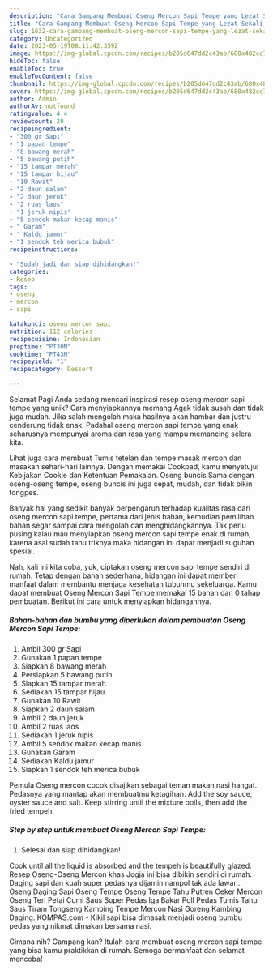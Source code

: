 ```yaml
---
description: "Cara Gampang Membuat Oseng Mercon Sapi Tempe yang Lezat Sekali, Enak"
title: "Cara Gampang Membuat Oseng Mercon Sapi Tempe yang Lezat Sekali, Enak"
slug: 1632-cara-gampang-membuat-oseng-mercon-sapi-tempe-yang-lezat-sekali-enak
category: Uncategorized
date: 2023-05-19T08:11:42.359Z
image: https://img-global.cpcdn.com/recipes/b205d647dd2c43ab/680x482cq70/oseng-mercon-sapi-tempe-foto-resep-utama.jpg
hideToc: false
enableToc: true
enableTocContent: false
thumbnail: https://img-global.cpcdn.com/recipes/b205d647dd2c43ab/680x482cq70/oseng-mercon-sapi-tempe-foto-resep-utama.jpg
cover: https://img-global.cpcdn.com/recipes/b205d647dd2c43ab/680x482cq70/oseng-mercon-sapi-tempe-foto-resep-utama.jpg
author: Admin
authorAv: notfound
ratingvalue: 4.4
reviewcount: 20
recipeingredient:
- "300 gr Sapi"
- "1 papan tempe"
- "8 bawang merah"
- "5 bawang putih"
- "15 tampar merah"
- "15 tampar hijau"
- "10 Rawit"
- "2 daun salam"
- "2 daun jeruk"
- "2 ruas laos"
- "1 jeruk nipis"
- "5 sendok makan kecap manis"
- " Garam"
- " Kaldu jamur"
- "1 sendok teh merica bubuk"
recipeinstructions:

- "Sudah jadi dan siap dihidangkan!"
categories:
- Resep
tags:
- oseng
- mercon
- sapi

katakunci: oseng mercon sapi 
nutrition: 112 calories
recipecuisine: Indonesian
preptime: "PT30M"
cooktime: "PT43M"
recipeyield: "1"
recipecategory: Dessert

---
```



Selamat Pagi Anda sedang mencari inspirasi resep oseng mercon sapi tempe yang unik? Cara menyiapkannya memang Agak tidak susah dan tidak juga mudah. Jika salah mengolah maka hasilnya akan hambar dan justru cenderung tidak enak. Padahal oseng mercon sapi tempe yang enak seharusnya mempunyai aroma dan rasa yang mampu memancing selera kita.


Lihat juga cara membuat Tumis tetelan dan tempe masak mercon dan masakan sehari-hari lainnya. Dengan memakai Cookpad, kamu menyetujui Kebijakan Cookie dan Ketentuan Pemakaian. Oseng buncis Sama dengan oseng-oseng tempe, oseng buncis ini juga cepat, mudah, dan tidak bikin tongpes.

Banyak hal yang sedikit banyak berpengaruh terhadap kualitas rasa dari oseng mercon sapi tempe, pertama dari jenis bahan, kemudian pemilihan bahan segar sampai cara mengolah dan menghidangkannya. Tak perlu pusing kalau mau menyiapkan oseng mercon sapi tempe enak di rumah, karena asal sudah tahu triknya maka hidangan ini dapat menjadi suguhan spesial.


Nah, kali ini kita coba, yuk, ciptakan oseng mercon sapi tempe sendiri di rumah. Tetap dengan bahan sederhana, hidangan ini dapat memberi manfaat dalam membantu menjaga kesehatan tubuhmu sekeluarga. Kamu dapat membuat Oseng Mercon Sapi Tempe memakai 15 bahan dan 0 tahap pembuatan. Berikut ini cara untuk menyiapkan hidangannya.

<!--inarticleads1-->

##### Bahan-bahan dan bumbu yang diperlukan dalam pembuatan Oseng Mercon Sapi Tempe:

1. Ambil 300 gr Sapi
1. Gunakan 1 papan tempe
1. Siapkan 8 bawang merah
1. Persiapkan 5 bawang putih
1. Siapkan 15 tampar merah
1. Sediakan 15 tampar hijau
1. Gunakan 10 Rawit
1. Siapkan 2 daun salam
1. Ambil 2 daun jeruk
1. Ambil 2 ruas laos
1. Sediakan 1 jeruk nipis
1. Ambil 5 sendok makan kecap manis
1. Gunakan  Garam
1. Sediakan  Kaldu jamur
1. Siapkan 1 sendok teh merica bubuk


Pemula Oseng mercon cocok disajikan sebagai teman makan nasi hangat. Pedasnya yang mantap akan membuatmu ketagihan. Add the soy sauce, oyster sauce and salt. Keep stirring until the mixture boils, then add the fried tempeh. 

<!--inarticleads2-->

##### Step by step untuk membuat Oseng Mercon Sapi Tempe:


1. Selesai dan siap dihidangkan!

Cook until all the liquid is absorbed and the tempeh is beautifully glazed. Resep Oseng-Oseng Mercon khas Jogja ini bisa dibikin sendiri di rumah. Daging sapi dan kuah super pedasnya dijamin nampol tak ada lawan.. Oseng Daging Sapi Oseng Tempe Oseng Tempe Tahu Putren Ceker Mercon Oseng Teri Petai Cumi Saus Super Pedas Iga Bakar Poll Pedas Tumis Tahu Saus Tiram Tongseng Kambing Tempe Mercon Nasi Goreng Kambing Daging. KOMPAS.com - Kikil sapi bisa dimasak menjadi oseng bumbu pedas yang nikmat dimakan bersama nasi. 

Gimana nih? Gampang kan? Itulah cara membuat oseng mercon sapi tempe yang bisa kamu praktikkan di rumah. Semoga bermanfaat dan selamat mencoba!
